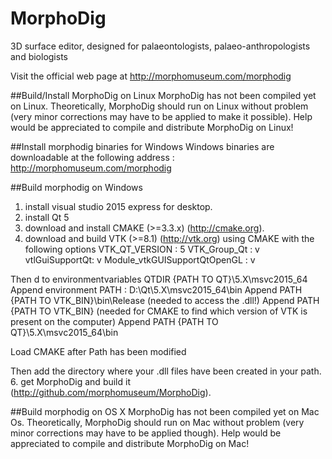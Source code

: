 # MorphoDig
3D surface editor, designed for palaeontologists, palaeo-anthropologists and biologists

Visit the official web page at http://morphomuseum.com/morphodig


##Build/Install MorphoDig on Linux
MorphoDig has not been compiled yet on Linux. Theoretically, MorphoDig should run on Linux without problem (very minor corrections may have to be applied to make it possible). Help would be appreciated to compile and distribute MorphoDig on Linux!

    
   
##Install morphodig binaries for Windows 
Windows binaries are downloadable at the following address : http://morphomuseum.com/morphodig 
  
##Build morphodig on Windows
1.  install visual studio 2015 express for desktop.
2.  install Qt 5
4.  download and install CMAKE (>=3.3.x) (http://cmake.org).
5.  download and build VTK (>=8.1) (http://vtk.org) using CMAKE with the following options
VTK_QT_VERSION : 5
VTK_Group_Qt : v
vtlGuiSupportQt: v
Module_vtkGUISupportQtOpenGL : v

Then d to environmentvariables QTDIR {PATH TO QT}\5.X\msvc2015_64
Append environment PATH : D:\Qt\5.X\msvc2015_64\bin
Append PATH {PATH TO VTK_BIN}\bin\Release (needed to access the .dll!)
Append PATH {PATH TO VTK_BIN} (needed for CMAKE to find which version of VTK is present on the computer)
Append PATH {PATH TO QT}\5.X\msvc2015_64\bin 

Load CMAKE after Path has been modified


Then add the directory where your .dll files have been created in your path.
6.  get MorphoDig and build it (http://github.com/morphomuseum/MorphoDig). 

##Build morphodig on OS X
MorphoDig has not been compiled yet on Mac Os. Theoretically, MorphoDig should run on Mac without problem (very minor corrections may have to be applied though). Help would be appreciated to compile and distribute MorphoDig on Mac!
    
    
